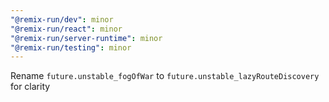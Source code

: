 ```yaml
---
"@remix-run/dev": minor
"@remix-run/react": minor
"@remix-run/server-runtime": minor
"@remix-run/testing": minor
---
```


Rename `future.unstable_fogOfWar` to `future.unstable_lazyRouteDiscovery` for clarity

